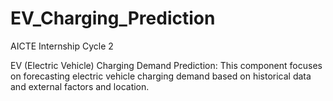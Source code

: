 # EV_Charging_Prediction
AICTE Internship Cycle 2

EV (Electric Vehicle) Charging Demand Prediction: This component focuses on forecasting electric vehicle charging demand based on historical data and external factors and location.
